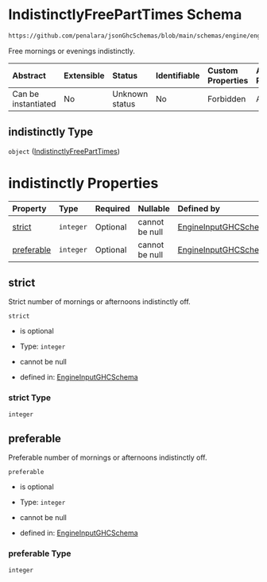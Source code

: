 # IndistinctlyFreePartTimes Schema

```txt
https://github.com/penalara/jsonGhcSchemas/blob/main/schemas/engine/engineSpecification.schema.json#/definitions/freePartTimes/properties/indistinctly
```

Free mornings or evenings indistinctly.

| Abstract            | Extensible | Status         | Identifiable | Custom Properties | Additional Properties | Access Restrictions | Defined In                                                                                               |
| :------------------ | :--------- | :------------- | :----------- | :---------------- | :-------------------- | :------------------ | :------------------------------------------------------------------------------------------------------- |
| Can be instantiated | No         | Unknown status | No           | Forbidden         | Allowed               | none                | [engineSpecification.schema.json\*](../../../out/engineSpecification.schema.json "open original schema") |

## indistinctly Type

`object` ([IndistinctlyFreePartTimes](enginespecification-definitions-freeparttime-properties-indistinctlyfreeparttimes.md))

# indistinctly Properties

| Property                  | Type      | Required | Nullable       | Defined by                                                                                                                                                                                                                                                                                                        |
| :------------------------ | :-------- | :------- | :------------- | :---------------------------------------------------------------------------------------------------------------------------------------------------------------------------------------------------------------------------------------------------------------------------------------------------------------- |
| [strict](#strict)         | `integer` | Optional | cannot be null | [EngineInputGHCSchema](enginespecification-definitions-freeparttime-properties-indistinctlyfreeparttimes-properties-strict.md "https://github.com/penalara/jsonGhcSchemas/blob/main/schemas/engine/engineSpecification.schema.json#/definitions/freePartTimes/properties/indistinctly/properties/strict")         |
| [preferable](#preferable) | `integer` | Optional | cannot be null | [EngineInputGHCSchema](enginespecification-definitions-freeparttime-properties-indistinctlyfreeparttimes-properties-preferable.md "https://github.com/penalara/jsonGhcSchemas/blob/main/schemas/engine/engineSpecification.schema.json#/definitions/freePartTimes/properties/indistinctly/properties/preferable") |

## strict

Strict number of mornings or afternoons indistinctly off.

`strict`

*   is optional

*   Type: `integer`

*   cannot be null

*   defined in: [EngineInputGHCSchema](enginespecification-definitions-freeparttime-properties-indistinctlyfreeparttimes-properties-strict.md "https://github.com/penalara/jsonGhcSchemas/blob/main/schemas/engine/engineSpecification.schema.json#/definitions/freePartTimes/properties/indistinctly/properties/strict")

### strict Type

`integer`

## preferable

Preferable number of mornings or afternoons indistinctly off.

`preferable`

*   is optional

*   Type: `integer`

*   cannot be null

*   defined in: [EngineInputGHCSchema](enginespecification-definitions-freeparttime-properties-indistinctlyfreeparttimes-properties-preferable.md "https://github.com/penalara/jsonGhcSchemas/blob/main/schemas/engine/engineSpecification.schema.json#/definitions/freePartTimes/properties/indistinctly/properties/preferable")

### preferable Type

`integer`
